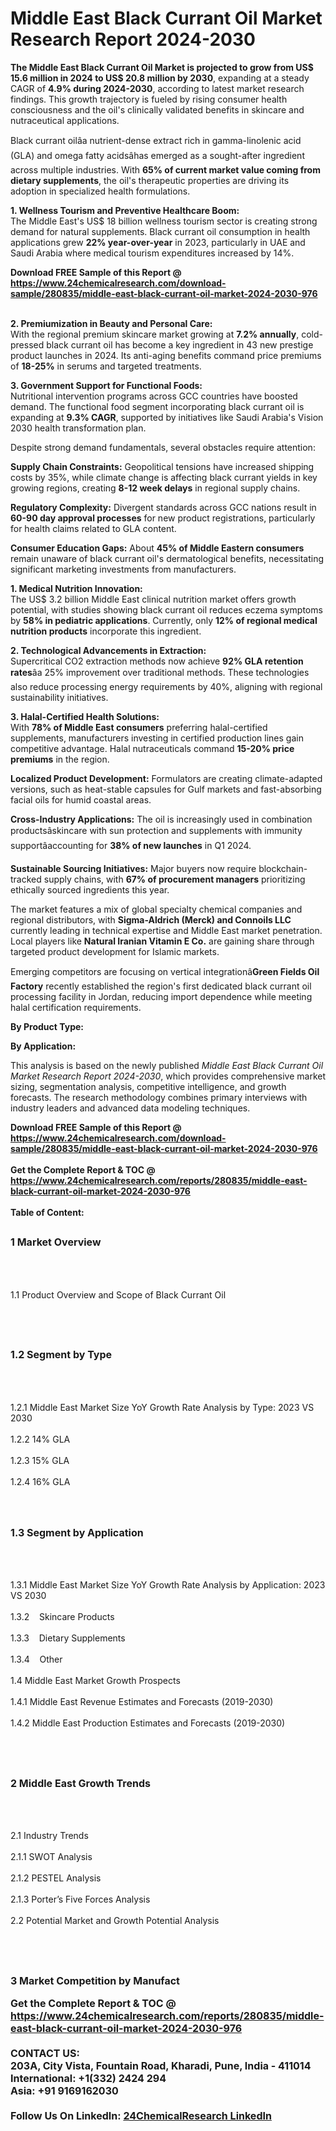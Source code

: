 <h1>Middle East Black Currant Oil Market Research Report 2024-2030</h1><p><strong>The Middle East Black Currant Oil Market is projected to grow from US$ 15.6 million in 2024 to US$ 20.8 million by 2030</strong>, expanding at a steady CAGR of <strong>4.9% during 2024-2030</strong>, according to latest market research findings. This growth trajectory is fueled by rising consumer health consciousness and the oil's clinically validated benefits in skincare and nutraceutical applications.</p><p>Black currant oilâa nutrient-dense extract rich in gamma-linolenic acid (GLA) and omega fatty acidsâhas emerged as a sought-after ingredient across multiple industries. With <strong>65% of current market value coming from dietary supplements</strong>, the oil's therapeutic properties are driving its adoption in specialized health formulations.</p><p><strong>1. Wellness Tourism and Preventive Healthcare Boom:</strong><br>
The Middle East's US$ 18 billion wellness tourism sector is creating strong demand for natural supplements. Black currant oil consumption in health applications grew <strong>22% year-over-year</strong> in 2023, particularly in UAE and Saudi Arabia where medical tourism expenditures increased by 14%.</p><div><b>Download FREE Sample of this Report @ 
            <a href="https://www.24chemicalresearch.com/download-sample/280835/middle-east-black-currant-oil-market-2024-2030-976">
            https://www.24chemicalresearch.com/download-sample/280835/middle-east-black-currant-oil-market-2024-2030-976</a></b></div><br><p><strong>2. Premiumization in Beauty and Personal Care:</strong><br>
With the regional premium skincare market growing at <strong>7.2% annually</strong>, cold-pressed black currant oil has become a key ingredient in 43 new prestige product launches in 2024. Its anti-aging benefits command price premiums of <strong>18-25%</strong> in serums and targeted treatments.</p><p><strong>3. Government Support for Functional Foods:</strong><br>
Nutritional intervention programs across GCC countries have boosted demand. The functional food segment incorporating black currant oil is expanding at <strong>9.3% CAGR</strong>, supported by initiatives like Saudi Arabia's Vision 2030 health transformation plan.</p><p>Despite strong demand fundamentals, several obstacles require attention:</p><p><strong>Supply Chain Constraints:</strong> Geopolitical tensions have increased shipping costs by 35%, while climate change is affecting black currant yields in key growing regions, creating <strong>8-12 week delays</strong> in regional supply chains.</p><p><strong>Regulatory Complexity:</strong> Divergent standards across GCC nations result in <strong>60-90 day approval processes</strong> for new product registrations, particularly for health claims related to GLA content.</p><p><strong>Consumer Education Gaps:</strong> About <strong>45% of Middle Eastern consumers</strong> remain unaware of black currant oil's dermatological benefits, necessitating significant marketing investments from manufacturers.</p><p><strong>1. Medical Nutrition Innovation:</strong><br>
The US$ 3.2 billion Middle East clinical nutrition market offers growth potential, with studies showing black currant oil reduces eczema symptoms by <strong>58% in pediatric applications</strong>. Currently, only <strong>12% of regional medical nutrition products</strong> incorporate this ingredient.</p><p><strong>2. Technological Advancements in Extraction:</strong><br>
Supercritical CO2 extraction methods now achieve <strong>92% GLA retention rates</strong>âa 25% improvement over traditional methods. These technologies also reduce processing energy requirements by 40%, aligning with regional sustainability initiatives.</p><p><strong>3. Halal-Certified Health Solutions:</strong><br>
With <strong>78% of Middle East consumers</strong> preferring halal-certified supplements, manufacturers investing in certified production lines gain competitive advantage. Halal nutraceuticals command <strong>15-20% price premiums</strong> in the region.</p><p><strong>Localized Product Development:</strong> Formulators are creating climate-adapted versions, such as heat-stable capsules for Gulf markets and fast-absorbing facial oils for humid coastal areas.</p><p><strong>Cross-Industry Applications:</strong> The oil is increasingly used in combination productsâskincare with sun protection and supplements with immunity supportâaccounting for <strong>38% of new launches</strong> in Q1 2024.</p><p><strong>Sustainable Sourcing Initiatives:</strong> Major buyers now require blockchain-tracked supply chains, with <strong>67% of procurement managers</strong> prioritizing ethically sourced ingredients this year.</p><p>The market features a mix of global specialty chemical companies and regional distributors, with <strong>Sigma-Aldrich (Merck) and Connoils LLC</strong> currently leading in technical expertise and Middle East market penetration. Local players like <strong>Natural Iranian Vitamin E Co.</strong> are gaining share through targeted product development for Islamic markets.</p><p>Emerging competitors are focusing on vertical integrationâ<strong>Green Fields Oil Factory</strong> recently established the region's first dedicated black currant oil processing facility in Jordan, reducing import dependence while meeting halal certification requirements.</p><p><strong>By Product Type:</strong></p><p><strong>By Application:</strong></p><p>This analysis is based on the newly published <em>Middle East Black Currant Oil Market Research Report 2024-2030</em>, which provides comprehensive market sizing, segmentation analysis, competitive intelligence, and growth forecasts. The research methodology combines primary interviews with industry leaders and advanced data modeling techniques.</p><div><b>Download FREE Sample of this Report @ 
            <a href="https://www.24chemicalresearch.com/download-sample/280835/middle-east-black-currant-oil-market-2024-2030-976">
            https://www.24chemicalresearch.com/download-sample/280835/middle-east-black-currant-oil-market-2024-2030-976</a></b></div><br><div><b>Get the Complete Report & TOC @ 
            <a href="https://www.24chemicalresearch.com/reports/280835/middle-east-black-currant-oil-market-2024-2030-976">
            https://www.24chemicalresearch.com/reports/280835/middle-east-black-currant-oil-market-2024-2030-976</a></b></div><br>
            <b>Table of Content:</b><p><h2><span style="font-size:16px"><strong>1 Market Overview&nbsp;&nbsp; &nbsp;</strong></span></h2><br />
<br />
<p>1.1 Product Overview and Scope of Black Currant Oil&nbsp;</p><br />
<br />
<h2><strong><span style="font-size:16px">1.2 Segment by Type&nbsp;&nbsp; &nbsp;</span></strong></h2><br />
<br />
<p>1.2.1 Middle East Market Size YoY Growth Rate Analysis by Type: 2023 VS 2030&nbsp;&nbsp; &nbsp;<br /><br />
1.2.2 14% GLA&nbsp;&nbsp; &nbsp;<br /><br />
1.2.3 15% GLA<br /><br />
1.2.4 16% GLA<br /><br />
<br />
<h2><span style="font-size:16px"><strong>1.3 Segment by Application&nbsp;&nbsp;</strong></span></h2><br />
<br />
<p>1.3.1 Middle East Market Size YoY Growth Rate Analysis by Application: 2023 VS 2030&nbsp;&nbsp; &nbsp;<br /><br />
1.3.2&nbsp;&nbsp; &nbsp;Skincare Products<br /><br />
1.3.3&nbsp;&nbsp; &nbsp;Dietary Supplements<br /><br />
1.3.4&nbsp;&nbsp; &nbsp;Other<br /><br />
1.4 Middle East Market Growth Prospects&nbsp;&nbsp; &nbsp;<br /><br />
1.4.1 Middle East Revenue Estimates and Forecasts (2019-2030)&nbsp;&nbsp; &nbsp;<br /><br />
1.4.2 Middle East Production Estimates and Forecasts (2019-2030)&nbsp;&nbsp;</p><br />
<br />
<h2><span style="font-size:16px"><strong>2 Middle East Growth Trends&nbsp;&nbsp; &nbsp;</strong></span></h2><br />
<br />
<p>2.1 Industry Trends&nbsp;&nbsp; &nbsp;<br /><br />
2.1.1 SWOT Analysis&nbsp;&nbsp; &nbsp;<br /><br />
2.1.2 PESTEL Analysis&nbsp;&nbsp; &nbsp;<br /><br />
2.1.3 Porter&rsquo;s Five Forces Analysis&nbsp;&nbsp; &nbsp;<br /><br />
2.2 Potential Market and Growth Potential Analysis&nbsp;&nbsp; &nbsp;</p><br />
<br />
<h2><span style="font-size:16px"><strong>3 Market Competition by Manufact</p><div><b>Get the Complete Report & TOC @ 
            <a href="https://www.24chemicalresearch.com/reports/280835/middle-east-black-currant-oil-market-2024-2030-976">
            https://www.24chemicalresearch.com/reports/280835/middle-east-black-currant-oil-market-2024-2030-976</a></b></div><br><b>CONTACT US:</b><br>
            203A, City Vista, Fountain Road, Kharadi, Pune, India - 411014<br>
            International: +1(332) 2424 294<br>
            Asia: +91 9169162030 <br><br>
            Follow Us On LinkedIn: <a href="https://www.linkedin.com/company/24chemicalresearch/">24ChemicalResearch LinkedIn</a>